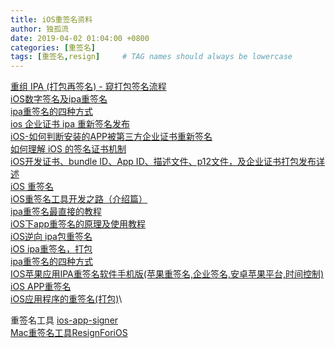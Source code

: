 ```yaml
---
title: iOS重签名资料
author: 独孤流
date: 2019-04-02 01:04:00 +0800
categories: [重签名]
tags: [重签名,resign]     # TAG names should always be lowercase
---
```


[重组 IPA (打包再签名) - 窥打包签名流程](https://www.jianshu.com/p/2eac15125d00)\
[iOS数字签名及ipa重签名](https://www.jianshu.com/p/ac5ce7e2bb53)\
[ipa重签名的四种方式](https://www.jianshu.com/p/17660fe05f2a)\
[ios 企业证书 ipa 重新签名发布](https://www.cnblogs.com/cocoajin/p/4255857.html)\
[iOS-如何判断安装的APP被第三方企业证书重新签名](https://www.jianshu.com/p/b1cf329e1ca8)\
[如何理解 iOS 的签名证书机制](https://www.jianshu.com/p/a6ce932b0f0e)\
[iOS开发证书、bundle ID、App ID、描述文件、p12文件，及企业证书打包发布详述](https://www.jianshu.com/p/6cfcb0756cde?utm_campaign=maleskine&utm_content=note&utm_medium=seo_notes&utm_source=recommendation)\
[iOS 重签名](https://www.jianshu.com/p/e111b4477ef1)\
[iOS重签名工具开发之路（介绍篇）](https://www.jianshu.com/p/7d352a648d13)\
[ipa重签名最直接的教程](https://www.cocoachina.com/ios/20180530/23571.html%3Futm_source%3Dtuicool%26utm_medium%3Dreferral)\
[iOS下app重签名的原理及使用教程](https://www.jason-z.com/post/24)\
[iOS逆向 ipa包重签名](https://blog.csdn.net/u010545480/article/details/71598459)\
[iOS ipa重签名，打包](https://www.jianshu.com/p/ed1ca25d30a7)\
[ipa重签名的四种方式](https://blog.csdn.net/u012453582/article/details/80318143)\
[IOS苹果应用IPA重签名软件手机版(苹果重签名,企业签名,安卓苹果平台,时间控制)](https://www.krpano.tech/archives/1073)\
[iOS APP重签名](https://www.jianshu.com/p/5bc225be6c03)\
[iOS应用程序的重签名(打包)](https://blog.csdn.net/skylin19840101/article/details/60583893)\

重签名工具
[ios-app-signer](https://github.com/DanTheMan827/ios-app-signer)\
[Mac重签名工具ResignForiOS](https://github.com/HanProjectCoder/ResignForiOS)